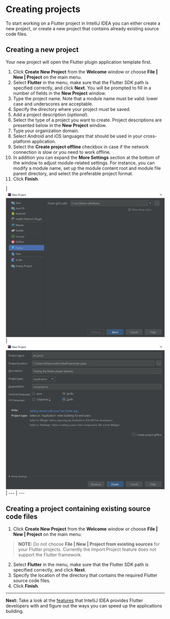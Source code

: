 # Creating projects

To start working on a Flutter project in IntelliJ IDEA you can either create a new project, or create a new project that contains 
already existing source code files.

## Creating a new project
Your new project will open the Flutter plugin application template first.

1. Click **Create New Project** from the **Welcome** window or choose **File | New | Project** on the main menu.
2. Select **Flutter** in the menu, make sure that the Flutter SDK path is specified correctly, and click **Next**. 
You will be prompted to fill in a number of fields in the **New Project** window.
3. Type the project name. Note that a module name must be valid: lower case and underscores are acceptable.
4. Specify the directory where your project must be saved.
5. Add a project description (*optional*).
6. Select the type of a project you want to create. Project descriptions are presented below in the **New Project** window.
7. Type your organization domain.
8. Select Android and iOS languages that should be used in your cross-platform application.
9. Select the **Create project offline** checkbox in case if the network connection is slow or you need to work offline.
10. In addition you can expand the **More Settings** section at the bottom of the window to adjust module-related settings. For instance, you can modify a module name, set up the module content root and module file parent directory, and select the preferable project format.
11. Click **Finish**.

|<img src="https://github.com/jetpack-pizza/demo/blob/master/img/3_new_project_1.png" alt="Create New Project" width="590"/>|
<img src="https://github.com/jetpack-pizza/demo/blob/master/img/3_new_project_2.png" alt="Create New Project" width="590"/>| 
--- | ---

## Creating a project containing existing source code files

1. Click **Create New Project** from the **Welcome** window or choose **File | New | Project** on the main menu. 
> **NOTE:** Do not choose **File | New | Project from existing sources** for your Flutter projects. Currently the Import Project feature does not support the Flutter framework.
2. Select **Flutter** in the menu, make sure that the Flutter SDK path is specified correctly, and click **Next**.
3. Specify the location of the directory that contains the required Flutter source code files.
4. Click **Finish**. 

---

**Next:** Take a look at the [features](https://github.com/jetpack-pizza/demo/blob/master/content/working-with-source-code.md) that IntelliJ IDEA provides Flutter developers with and figure out the ways you can speed up the applications building.
